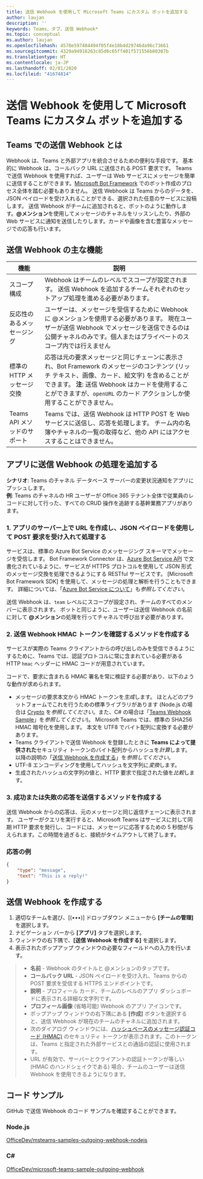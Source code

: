 ```yaml
---
title: 送信 Webhook を使用して Microsoft Teams にカスタム ボットを追加する
author: laujan
description: ''
keywords: Teams、タブ、送信 Webhook*
ms.topic: conceptual
ms.author: laujan
ms.openlocfilehash: 4570e597484494f05f4e18b4d29746da96c73661
ms.sourcegitcommit: 4329a94918263c85d6c65ff401f571556b80307b
ms.translationtype: HT
ms.contentlocale: ja-JP
ms.lasthandoff: 02/01/2020
ms.locfileid: "41674814"
---
```

# <a name="add-custom-bots-to-microsoft-teams-with-outgoing-webhooks"></a>送信 Webhook を使用して Microsoft Teams にカスタム ボットを追加する

## <a name="what-are-outgoing-webhooks-in-teams"></a>Teams での送信 Webhook とは

Webhook は、Teams と外部アプリを統合させるための便利な手段です。 基本的に Webhook は、コールバック URL に送信される POST 要求です。 Teams で送信 Webhook を使用すれば、ユーザーは Web サービスにメッセージを簡単に送信することができます。[Microsoft Bot Framework](https://dev.botframework.com/) でのボット作成のプロセス全体を踏む必要もありません。 送信 Webhook は Teams からのデータを、JSON ペイロードを受け入れることができる、選択された任意のサービスに投稿します。 送信 Webhook がチームに追加されると、ボットのように動作します。**\@メンション**を使用してメッセージのチャネルをリッスンしたり、外部の Web サービスに通知を送信したりします。カードや画像を含む豊富なメッセージでの応答も行います。

## <a name="outgoing-webhook-key-features"></a>送信 Webhook の主な機能

| 機能 | 説明 |
| ------- | ----------- |
| スコープ構成| Webhook はチームのレベルでスコープが設定されます。 送信 Webhook を追加するチームそれぞれのセットアップ処理を進める必要があります。 |
| 反応性のあるメッセージング| ユーザーは、メッセージを受信するために Webhook に @メンションを使用する必要があります。 現在ユーザーが送信 Webhook でメッセージを送信できるのは公開チャネルのみです。個人またはプライベートのスコープ内では行えません |
|標準の HTTP メッセージ交換|応答は元の要求メッセージと同じチェーンに表示され、Bot Framework のメッセージのコンテンツ (リッチ テキスト、画像、カード、絵文字) を含めることができます。 **注**: 送信 Webhook はカードを使用することができますが、`openURL` のカード アクションしか使用することができません。|
| Teams API メソッドのサポート|Teams では、送信 Webhook は HTTP POST を Web サービスに送信し、応答を処理します。 チーム内の名簿やチャネルの一覧の取得など、他の API にはアクセスすることはできません。|

## <a name="adding-outgoing-webhook-processing-to-your-app"></a>アプリに送信 Webhook の処理を追加する

**シナリオ**: Teams のチャネル データベース サーバーの変更状況通知をアプリにプッシュします。  
**例**: Teams のチャネルの HR ユーザーが Office 365 テナント全体で従業員のレコードに対して行った、すべての CRUD 操作を追跡する基幹業務アプリがあります。

### <a name="1-create-a-url-on-your-apps-server-to-accept-and-process-a-post-request-with-a-json-payload"></a>1. アプリのサーバー上で URL を作成し、JSON ペイロードを使用して POST 要求を受け入れて処理する

サービスは、標準の Azure Bot Service のメッセージング スキーマでメッセージを受信します。 Bot Framework Connector は、[Azure Bot Service API](/bot-framework/rest-api/bot-framework-rest-connector-api-reference) で文書化されているように、サービスが HTTPS プロトコルを使用して JSON 形式のメッセージ交換を処理できるようにする RESTful サービスです。 [Microsoft Bot Framework SDK] を使用して、メッセージの処理と解析を行うこともできます。 詳細については、「[Azure Bot Service について](/azure/bot-service/bot-service-overview-introduction?view=azure-bot-service-4.0)」も*参照してください*。

送信 Webhook は、`team` レベルにスコープが設定され、チームのすべてのメンバーに表示されます。 ボットと同じように、ユーザーは送信 Webhook の名前に対して **\@メンション**の処理を行ってチャネルで呼び出す必要があります。

### <a name="2-create-a-method-to-verify-the-outgoing-webhook-hmac-token"></a>2. 送信 Webhook HMAC トークンを確認するメソッドを作成する

サービスが実際の Teams クライアントからの呼び出しのみを受信できるようにするために、Teams では、認証プロトコルに常に含まれている必要がある HTTP `hmac` ヘッダーに HMAC コードが用意されています。

コードで、要求に含まれる HMAC 署名を常に検証する必要があり、以下のような動作が求められます。

* メッセージの要求本文から HMAC トークンを*生成*します。 ほとんどのプラットフォームでこれを行うための標準ライブラリがあります (Node.js の場合は [Crypto](https://nodejs.org/api/crypto.html#crypto_crypto) を*参照してください*。また、C\# の場合は「[Teams Webhook Sample](https://github.com/OfficeDev/microsoft-teams-sample-outgoing-webhook/blob/23eb61da5a18634d51c5247944843da9abed01b6/WebhookSampleBot/Models/AuthProvider.cs)」を*参照してください*)。 Microsoft Teams では、標準の SHA256 HMAC 暗号化を使用します。 本文を UTF8 でバイト配列に変換する必要があります。
* Teams クライアントで送信 Webhook を登録したときに **Teams によって提供された**セキュリティ トークンのバイト配列からハッシュを*計算*します。 以降の説明の「[送信 Webhook を作成する](#create-an-outgoing-webhook)」を*参照してください*。
* UTF-8 エンコーディングを使用してハッシュを文字列に*変換*します。
* 生成されたハッシュの文字列の値と、HTTP 要求で指定された値を*比較*します。

### <a name="3-create-a-method-to-send-a-success-or-failure-response"></a>3. 成功または失敗の応答を送信するメソッドを作成する

送信 Webhook からの応答は、元のメッセージと同じ返信チェーンに表示されます。 ユーザーがクエリを実行すると、Microsoft Teams はサービスに対して同期 HTTP 要求を発行し、コードには、メッセージに応答するための 5 秒間が与えられます。この時間を過ぎると、接続がタイムアウトして終了します。

### <a name="example-response"></a>応答の例

```json
{
    "type": "message",
    "text": "This is a reply!"
}
```

## <a name="create-an-outgoing-webhook"></a>送信 Webhook を作成する

1. 適切なチームを選び、[(&#8226;&#8226;&#8226;)] ドロップダウン メニューから **[チームの管理]** を選択します。
1. ナビゲーション バーから **[アプリ]** タブを選択します。
1. ウィンドウの右下隅で、**[送信 Webhook を作成する]** を選択します。
1. 表示されたポップアップ ウィンドウの必要なフィールドへの入力を行います。

>* **名前** - Webhook のタイトルと @メンションのタップです。
>* **コールバック URL** - JSON ペイロードを受け入れ、Teams からの POST 要求を受信する HTTPS エンドポイントです。
>* **説明** - プロフィール カード、チームのレベルのアプリ ダッシュボードに表示される詳細な文字列です。
>* **プロフィール画像** (省略可能) Webhook のアプリ アイコンです。
>* ポップアップ ウィンドウの右下隅にある **[作成]** ボタンを選択すると、送信 Webhook が現在のチームのチャネルに追加されます。
>* 次のダイアログ ウィンドウには、[ハッシュベースのメッセージ認証コード (HMAC)](https://security.stackexchange.com/questions/20129/how-and-when-do-i-use-hmac/20301) のセキュリティ トークンが表示されます。このトークンは、Teams と指定された外部サービスとの通話の認証に使用されます。
>* URL が有効で、サーバーとクライアントの認証トークンが等しい (HMAC のハンドシェイクである) 場合、チームのユーザーは送信 Webhook を使用できるようになります。

## <a name="code-samples"></a>コード サンプル

GitHub で送信 Webhook のコード サンプルを確認することができます。

### <a name="nodejs"></a>Node.js

[OfficeDev/msteams-samples-outgoing-webhook-nodejs](https://github.com/OfficeDev/msteams-samples-outgoing-webhook-nodejs)

### <a name="c"></a>C\#

[OfficeDev/microsoft-teams-sample-outgoing-webhook](https://github.com/OfficeDev/microsoft-teams-sample-outgoing-webhook)
